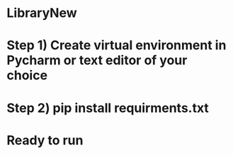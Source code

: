 # LibraryNew
# Step 1) Create virtual environment in Pycharm or text editor of your choice
# Step 2) pip install requirments.txt
# Ready to run 
